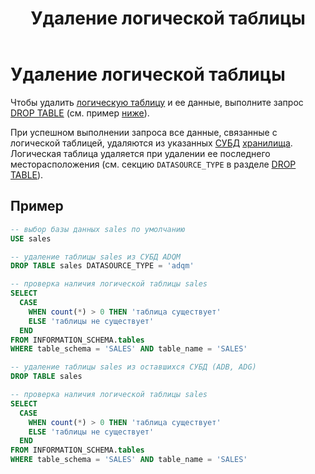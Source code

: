 ﻿---
layout: default
title: Удаление логической таблицы
nav_order: 4
parent: Управление схемой данных
grand_parent: Работа с системой
has_children: false
---

# Удаление логической таблицы

Чтобы удалить [логическую таблицу](../../../Обзор_понятий_компонентов_и_связей/Основные_понятия/Логическая_таблица/Логическая_таблица.md) 
и ее данные, выполните запрос [DROP TABLE](../../../Справочная_информация/Запросы_SQLplus/DROP_TABLE/DROP_TABLE.md) 
(см. пример [ниже](#пример)).

При успешном выполнении запроса все данные, связанные с логической таблицей, удаляются из указанных 
[СУБД](../../../Введение/Поддерживаемые_СУБД_хранилища/Поддерживаемые_СУБД_хранилища.md) [хранилища](../../../Обзор_понятий_компонентов_и_связей/Основные_понятия/Хранилище_данных/Хранилище_данных.md). 
Логическая таблица удаляется при удалении ее последнего месторасположения (см. секцию `DATASOURCE_TYPE` 
в разделе [DROP TABLE](../../../Справочная_информация/Запросы_SQLplus/DROP_TABLE/DROP_TABLE.md)).

## Пример

```sql
-- выбор базы данных sales по умолчанию
USE sales

-- удаление таблицы sales из СУБД ADQM
DROP TABLE sales DATASOURCE_TYPE = 'adqm'

-- проверка наличия логической таблицы sales
SELECT
  CASE
    WHEN count(*) > 0 THEN 'таблица существует'
    ELSE 'таблицы не существует'
  END
FROM INFORMATION_SCHEMA.tables
WHERE table_schema = 'SALES' AND table_name = 'SALES'

-- удаление таблицы sales из оставшихся СУБД (ADB, ADG)
DROP TABLE sales

-- проверка наличия логической таблицы sales
SELECT
  CASE
    WHEN count(*) > 0 THEN 'таблица существует'
    ELSE 'таблицы не существует'
  END
FROM INFORMATION_SCHEMA.tables
WHERE table_schema = 'SALES' AND table_name = 'SALES'
```